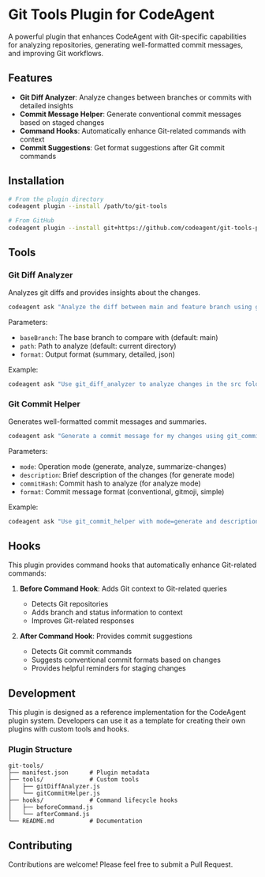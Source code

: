 # Git Tools Plugin for CodeAgent

A powerful plugin that enhances CodeAgent with Git-specific capabilities for analyzing repositories, generating well-formatted commit messages, and improving Git workflows.

## Features

- **Git Diff Analyzer**: Analyze changes between branches or commits with detailed insights
- **Commit Message Helper**: Generate conventional commit messages based on staged changes
- **Command Hooks**: Automatically enhance Git-related commands with context
- **Commit Suggestions**: Get format suggestions after Git commit commands

## Installation

```bash
# From the plugin directory
codeagent plugin --install /path/to/git-tools

# From GitHub
codeagent plugin --install git+https://github.com/codeagent/git-tools-plugin.git
```

## Tools

### Git Diff Analyzer

Analyzes git diffs and provides insights about the changes.

```bash
codeagent ask "Analyze the diff between main and feature branch using git_diff_analyzer"
```

Parameters:

- `baseBranch`: The base branch to compare with (default: main)
- `path`: Path to analyze (default: current directory)
- `format`: Output format (summary, detailed, json)

Example:

```bash
codeagent ask "Use git_diff_analyzer to analyze changes in the src folder with format=detailed"
```

### Git Commit Helper

Generates well-formatted commit messages and summaries.

```bash
codeagent ask "Generate a commit message for my changes using git_commit_helper"
```

Parameters:

- `mode`: Operation mode (generate, analyze, summarize-changes)
- `description`: Brief description of the changes (for generate mode)
- `commitHash`: Commit hash to analyze (for analyze mode)
- `format`: Commit message format (conventional, gitmoji, simple)

Example:

```bash
codeagent ask "Use git_commit_helper with mode=generate and description='Add user authentication' and format=gitmoji"
```

## Hooks

This plugin provides command hooks that automatically enhance Git-related commands:

1. **Before Command Hook**: Adds Git context to Git-related queries

   - Detects Git repositories
   - Adds branch and status information to context
   - Improves Git-related responses

2. **After Command Hook**: Provides commit suggestions
   - Detects Git commit commands
   - Suggests conventional commit formats based on changes
   - Provides helpful reminders for staging changes

## Development

This plugin is designed as a reference implementation for the CodeAgent plugin system. Developers can use it as a template for creating their own plugins with custom tools and hooks.

### Plugin Structure

```
git-tools/
├── manifest.json      # Plugin metadata
├── tools/             # Custom tools
│   ├── gitDiffAnalyzer.js
│   └── gitCommitHelper.js
├── hooks/             # Command lifecycle hooks
│   ├── beforeCommand.js
│   └── afterCommand.js
└── README.md          # Documentation
```

## Contributing

Contributions are welcome! Please feel free to submit a Pull Request.

